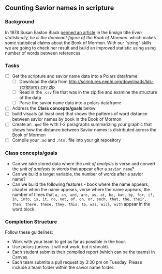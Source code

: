 ## Counting Savior names in scripture

### Background

In 1978 Susan Easton Black [penned an article](https://www.lds.org/ensign/1978/07/discovery?lang=eng) in the Ensign title *Even statistically, he is the dominant figure of the Book of Mormon.* which makes some statistical claims about the Book of Mormon. With our “string” skills we are going to check her result and build an improved statistic using using number of words between references.

### Tasks

- [ ] Get the scripture and savior name data into a Polars dataframe
  - [ ] Download the data from http://scriptures.nephi.org/downloads/lds-scriptures.csv.zip
  - [ ] Read in the `.csv` file that was in the zip file and examine the structure of the data
  - [ ] Parse the savior name data into a polars dataframe
- [ ] Address the __Class concepts/goals__ below
- [ ] build visuals (at least one) that shows the patterns of word distance between savior names by book in the Book of Mormon
- [ ] Create an `.qmd` file with 1-2 paragraphs summarizing your graphic that shows how the distance between Savior names is distributed across the Book of Mormon
- [ ] Compile your `.md` and `.html` file into your git repository

### Class concepts/goals

- Can we take stored data where the _unit of analysis_ is verse and convert the _unit of analysis_ to words that appear after a `savior name`?
- Can we build a target variable, the number of words after a savior name?
- Can we build the following features - book where the name appears, chapter when the name appears, verse where the name appears, the number of times that `a, an, and, are, as, at, be, but, by, for, if, in, into, is, it, no, not, of, on, or, such, that, the, their, then, there, these, they, this, to, was, will, with` appear in the word block.

### Completion Structure

Follow these guidelines:

- Work with your team to get as far as possible in the hour.
- Use polars (unless it will not work, but it should).
- Each student submits their compiled report (which can be the teams) in Canvas.
- Each team submits a pull request by 3:30 pm on Tuesday. Please include a team folder within the savior name folder.
